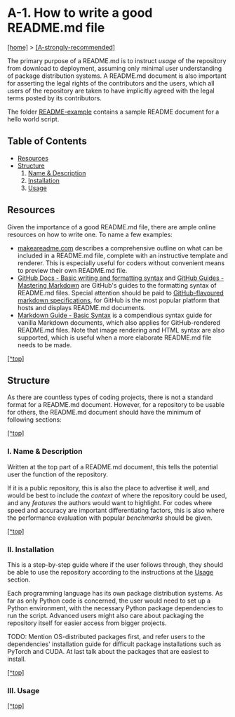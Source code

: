 # A-1. <a name="top"/>How to write a good README.md file</a>

[[home]](/README.md) > [[A-strongly-recommended]](/A-strongly-recommended/README.md)

The primary purpose of a README.md is to instruct _usage_ of the repository from download to deployment, assuming 
only minimal user understanding of package distribution systems. A README.md document is also important for asserting 
the legal rights of the contributors and the users, which all users of the repository are taken to have implicitly 
agreed with the legal terms posted by its contributors.

The folder [README-example](README-example/README.md) contains a sample README document for a hello world script.

## Table of Contents
- [Resources](#resources) 
- [Structure](#structure)
  1. [Name & Description](#description)
  2. [Installation](#installation)
  3. [Usage](#usage)

## <a name="resources"/>Resources</a>
Given the importance of a good README.md file, there are ample online resources on how to write one. To name a few 
examples:

- [makeareadme.com](https://www.makeareadme.com/) describes a comprehensive outline on what can 
  be included in a README.md file, complete with an instructive template and renderer. This is especially useful for 
  coders without convenient means to preview their own README.md file.
- [GitHub Docs - Basic writing and formatting syntax](
  https://docs.github.com/en/github/writing-on-github/getting-started-with-writing-and-formatting-on-github/basic-writing-and-formatting-syntax)
  and [GitHub Guides - Mastering Markdown](https://guides.github.com/features/mastering-markdown/) are GitHub's guides
  to the formatting syntax of README.md files. Special attention should be paid to [GitHub-flavoured markdown 
  specifications](https://github.github.com/gfm/#what-is-github-flavored-markdown-), for GitHub is the most popular 
  platform that hosts and displays README.md documents.
- [Markdown Guide - Basic Syntax](https://www.markdownguide.org/basic-syntax/) is a compendious syntax guide for vanilla 
  Markdown documents, which also applies for GitHub-rendered README.md files. Note that image rendering and HTML syntax 
  are also supported, which is useful when a more elaborate README.md file needs to be made.

[[^top]](#top)

## <a name="structure"/>Structure</a>
As there are countless types of coding projects, there is not a standard format for a README.md document. However, for a
repository to be usable for others, the README.md document should have the minimum of following sections:

[[^top]](#top)

### <a name="description"/>I. Name & Description</a>
Written at the top part of a README.md document, this tells the potential user the function of the repository. 

If it is a public repository, this is also the place to advertise it well, and would be best to include the _context_ of 
where the repository could be used, and any _features_ the authors would want to highlight. For codes where speed and 
accuracy are important differentiating factors, this is also where the performance evaluation with popular _benchmarks_ 
should be given.

[[^top]](#top)

### <a name="installation"/>II. Installation</a>
This is a step-by-step guide where if the user follows through, they should be able to use the repository according to
the instructions at the [Usage](#Usage) section.

Each programming language has its own package distribution systems. As far as only Python code is concerned, the user
would need to set up a Python environment, with the necessary Python package dependencies to run the script. Advanced 
users might also care about packaging the repository itself for easier access from bigger projects.

TODO: Mention OS-distributed packages first, and refer users to the dependencies' installation guide for difficult 
package installations such as PyTorch and CUDA. At last talk about the packages that are easiest to install.

[[^top]](#top)

### <a name="usage"/>III. Usage</a>

[[^top]](#top)